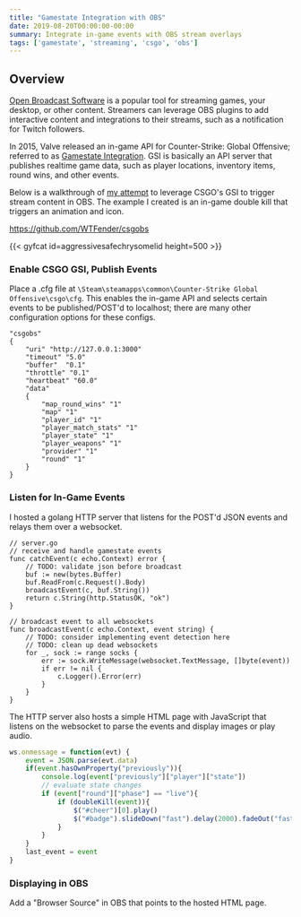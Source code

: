 ```yaml
---
title: "Gamestate Integration with OBS"
date: 2019-08-20T00:00:00-00:00
summary: Integrate in-game events with OBS stream overlays
tags: ['gamestate', 'streaming', 'csgo', 'obs']
---
```


## Overview

[Open Broadcast Software](https://obsproject.com/) is a popular tool for streaming games, your desktop, or other content. Streamers can leverage OBS plugins to add interactive content and integrations to their streams, such as a notification for Twitch followers.

In 2015, Valve released an in-game API for Counter-Strike: Global Offensive; referred to as [Gamestate Integration](https://developer.valvesoftware.com/wiki/Counter-Strike:_Global_Offensive_Game_State_Integration). GSI is basically an API server that publishes realtime game data, such as player locations, inventory items, round wins, and other events.

Below is a walkthrough of [my attempt](https://github.com/WTFender/csgobs) to leverage CSGO's GSI to trigger stream content in OBS. The example I created is an in-game double kill that triggers an animation and icon.

https://github.com/WTFender/csgobs

{{< gyfcat id=aggressivesafechrysomelid height=500 >}}

### Enable CSGO GSI, Publish Events
Place a .cfg file at `\Steam\steamapps\common\Counter-Strike Global Offensive\csgo\cfg`. This enables the in-game API and selects certain events to be published/POST'd to localhost; there are many other configuration options for these configs.
```text
"csgobs"
{
    "uri" "http://127.0.0.1:3000"
    "timeout" "5.0"
    "buffer"  "0.1"
    "throttle" "0.1"
    "heartbeat" "60.0"
    "data"
    {
        "map_round_wins" "1"
        "map" "1"
        "player_id" "1"
        "player_match_stats" "1"
        "player_state" "1"
        "player_weapons" "1"
        "provider" "1"
        "round" "1"
    }
}
```

### Listen for In-Game Events
I hosted a golang HTTP server that listens for the POST'd JSON events and relays them over a websocket.
```golang
// server.go
// receive and handle gamestate events
func catchEvent(c echo.Context) error {
	// TODO: validate json before broadcast
	buf := new(bytes.Buffer)
	buf.ReadFrom(c.Request().Body)
	broadcastEvent(c, buf.String())
	return c.String(http.StatusOK, "ok")
}

// broadcast event to all websockets
func broadcastEvent(c echo.Context, event string) {
	// TODO: consider implementing event detection here
	// TODO: clean up dead websockets
	for _, sock := range socks {
		err := sock.WriteMessage(websocket.TextMessage, []byte(event))
		if err != nil {
			c.Logger().Error(err)
		}
	}
}
```

The HTTP server also hosts a simple HTML page with JavaScript that listens on the websocket to parse the events and display images or play audio.
```javascript
ws.onmessage = function(evt) {
    event = JSON.parse(evt.data)
    if(event.hasOwnProperty("previously")){
        console.log(event["previously"]["player"]["state"])
        // evaluate state changes
        if (event["round"]["phase"] == "live"){
            if (doubleKill(event)){
                $("#cheer")[0].play()
                $("#badge").slideDown("fast").delay(2000).fadeOut("fast")
            }
        }
    }
    last_event = event
}
```

### Displaying in OBS
Add a "Browser Source" in OBS that points to the hosted HTML page.
